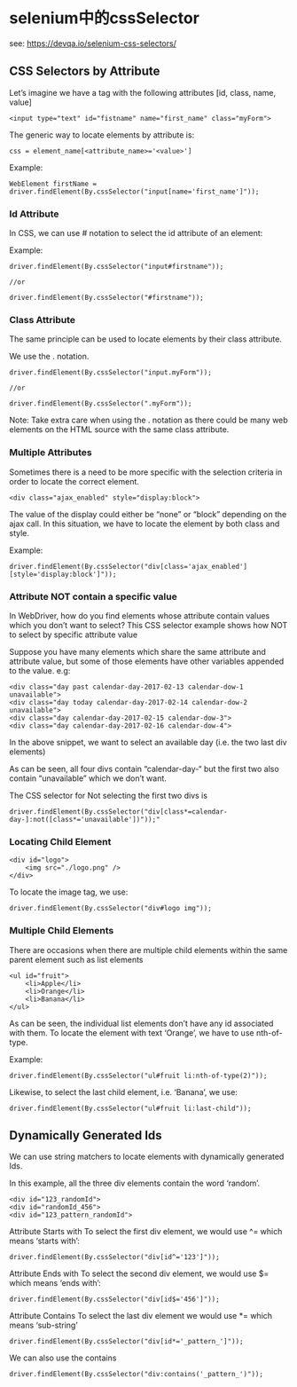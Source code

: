 selenium中的cssSelector
===
see: https://devqa.io/selenium-css-selectors/

## CSS Selectors by Attribute
Let’s imagine we have a tag with the following attributes [id, class, name, value]

    <input type="text" id="fistname" name="first_name" class="myForm">
The generic way to locate elements by attribute is:

    css = element_name[<attribute_name>='<value>']
Example:

    WebElement firstName = driver.findElement(By.cssSelector("input[name='first_name']"));

### Id Attribute
In CSS, we can use # notation to select the id attribute of an element:

Example:

    driver.findElement(By.cssSelector("input#firstname"));
    
    //or
    
    driver.findElement(By.cssSelector("#firstname"));
### Class Attribute
The same principle can be used to locate elements by their class attribute.

We use the . notation.

    driver.findElement(By.cssSelector("input.myForm"));
    
    //or
    
    driver.findElement(By.cssSelector(".myForm"));
Note: Take extra care when using the . notation as there could be many web elements on the HTML source with the same class attribute.
### Multiple Attributes
Sometimes there is a need to be more specific with the selection criteria in order to locate the correct element.
    
    <div class="ajax_enabled" style="display:block">
The value of the display could either be “none” or “block” depending on the ajax call. In this situation, we have to locate the element by both class and style.

Example:
    
    driver.findElement(By.cssSelector("div[class='ajax_enabled'] [style='display:block']"));
### Attribute NOT contain a specific value
In WebDriver, how do you find elements whose attribute contain values which you don’t want to select? This CSS selector example shows how NOT to select by specific attribute value

Suppose you have many elements which share the same attribute and attribute value, but some of those elements have other variables appended to the value. e.g:

    <div class="day past calendar-day-2017-02-13 calendar-dow-1 unavailable">
    <div class="day today calendar-day-2017-02-14 calendar-dow-2 unavailable">
    <div class="day calendar-day-2017-02-15 calendar-dow-3">
    <div class="day calendar-day-2017-02-16 calendar-dow-4">
In the above snippet, we want to select an available day (i.e. the two last div elements)

As can be seen, all four divs contain “calendar-day-“ but the first two also contain “unavailable” which we don’t want.

The CSS selector for Not selecting the first two divs is
    
    driver.findElement(By.cssSelector("div[class*=calendar-day-]:not([class*='unavailable'])"));"
### Locating Child Element
    <div id="logo">
        <img src="./logo.png" />
    </div>
To locate the image tag, we use:
    
    driver.findElement(By.cssSelector("div#logo img"));
### Multiple Child Elements
There are occasions when there are multiple child elements within the same parent element such as list elements
    
    <ul id="fruit">
        <li>Apple</li>
        <li>Orange</li>
        <li>Banana</li>
    </ul>
As can be seen, the individual list elements don’t have any id associated with them. To locate the element with text ‘Orange’, we have to use nth-of-type.

Example:
    
    driver.findElement(By.cssSelector("ul#fruit li:nth-of-type(2)"));
Likewise, to select the last child element, i.e. ‘Banana’, we use:
    
    driver.findElement(By.cssSelector("ul#fruit li:last-child"));


## Dynamically Generated Ids
We can use string matchers to locate elements with dynamically generated Ids.

In this example, all the three div elements contain the word ‘random’.
    
    <div id="123_randomId">
    <div id="randomId_456">
    <div id="123_pattern_randomId">
Attribute Starts with
To select the first div element, we would use ^= which means ‘starts with’:

    driver.findElement(By.cssSelector("div[id^='123']"));
Attribute Ends with
To select the second div element, we would use $= which means ‘ends with’:

    driver.findElement(By.cssSelector("div[id$='456']"));
Attribute Contains
To select the last div element we would use *= which means ‘sub-string’

    driver.findElement(By.cssSelector("div[id*='_pattern_']"));
We can also use the contains

    driver.findElement(By.cssSelector("div:contains('_pattern_')"));